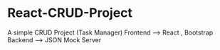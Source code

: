 # React-CRUD-Project
A simple CRUD Project (Task Manager) 
Frontend --> React , Bootstrap
Backend --> JSON Mock Server

